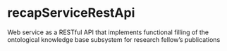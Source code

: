 # recapServiceRestApi
Web service as a RESTful API that implements functional filling of the ontological knowledge base subsystem for research fellow’s publications
